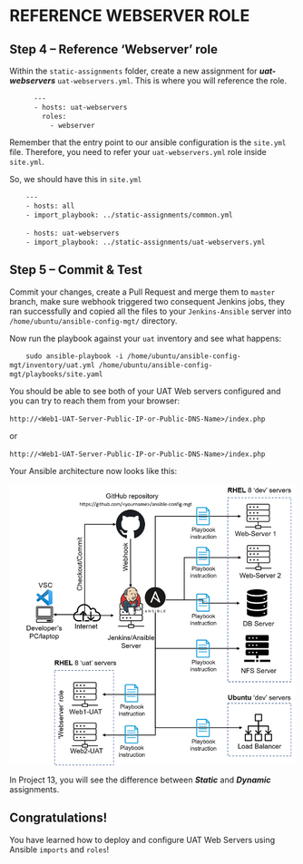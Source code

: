 # REFERENCE WEBSERVER ROLE

## Step 4 – Reference ‘Webserver’ role

Within the `static-assignments` folder, create a new assignment for ***uat-webservers*** `uat-webservers.yml`. This is where you will reference the role.

```
      ---
      - hosts: uat-webservers
        roles:
          - webserver

```


Remember that the entry point to our ansible configuration is the `site.yml` file. Therefore, you need to refer your `uat-webservers.yml` role inside `site.yml`.

So, we should have this in `site.yml`

```
    --- 
    - hosts: all
    - import_playbook: ../static-assignments/common.yml

    - hosts: uat-webservers
    - import_playbook: ../static-assignments/uat-webservers.yml

```

## Step 5 – Commit & Test
Commit your changes, create a Pull Request and merge them to `master` branch, make sure webhook triggered two consequent Jenkins jobs, they ran successfully and copied all the files to your `Jenkins-Ansible` server into `/home/ubuntu/ansible-config-mgt/` directory.

Now run the playbook against your `uat` inventory and see what happens:

```
    sudo ansible-playbook -i /home/ubuntu/ansible-config-mgt/inventory/uat.yml /home/ubuntu/ansible-config-mgt/playbooks/site.yaml

```

You should be able to see both of your UAT Web servers configured and you can try to reach them from your browser:

`http://<Web1-UAT-Server-Public-IP-or-Public-DNS-Name>/index.php`

or

`http://<Web1-UAT-Server-Public-IP-or-Public-DNS-Name>/index.php`

Your Ansible architecture now looks like this:

![Alt Project12 Architecture](images/project12_architecture.png)

In Project 13, you will see the difference between ***Static*** and ***Dynamic*** assignments.

## Congratulations!
You have learned how to deploy and configure UAT Web Servers using Ansible `imports` and `roles`!